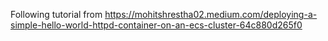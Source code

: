 Following tutorial from https://mohitshrestha02.medium.com/deploying-a-simple-hello-world-httpd-container-on-an-ecs-cluster-64c880d265f0
